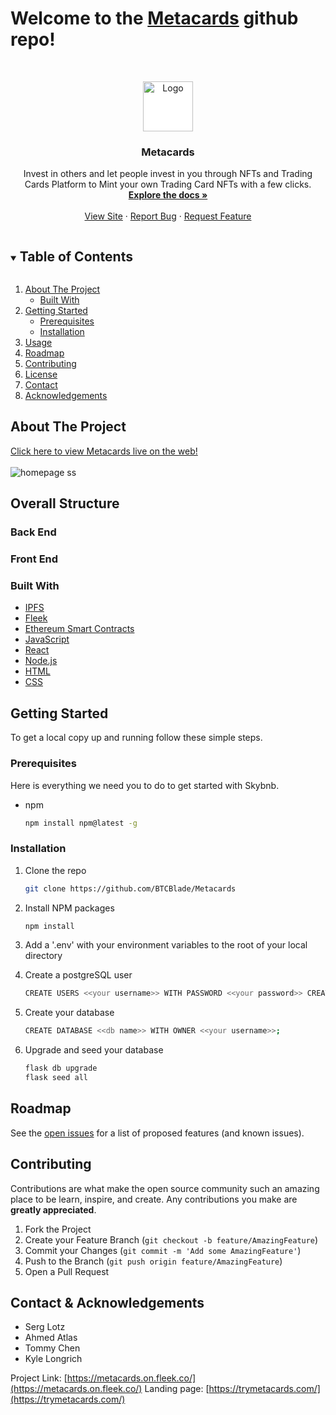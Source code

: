 # **Welcome to the [Metacards](https://metacards.on.fleek.co/) github repo!**

<br />
<p align="center">
  <a href="https://rarible.com/user/0xbc5f4ab1ffc9cc33bbb7ecbecbc0a0b421fc9dc1">
    <img src="https://ucarecdn.com/f13fc687-ed6a-4270-8c06-24bcc0ba643c/-/crop/475x486/13,6/-/preview/" alt="Logo" width="80" height="80" style="background-color:white">
  </a>

  <h3 align="center">Metacards</h3>

  <p align="center">
    Invest in others and let people invest in you through NFTs and Trading Cards
    Platform to Mint your own Trading Card NFTs with a few clicks. 
    <br />
    <a href="https://github.com/BTCBlade/Metacards/wiki"><strong>Explore the docs »</strong></a>
    <br />
    <br />
    <a href="https://github.com/BTCBlade/Metacards">View Site</a>
    ·
    <a href="https://github.com/BTCBlade/Metacards/issues">Report Bug</a>
    ·
    <a href="https://github.com/BTCBlade/Metacards/issues">Request Feature</a>
  </p>
</p>

<!-- TABLE OF CONTENTS -->
<details open="open">
  <summary><h2 style="display: inline-block">Table of Contents</h2></summary>
  <ol>
    <li>
      <a href="#about-the-project">About The Project</a>
      <ul>
        <li><a href="#built-with">Built With</a></li>
      </ul>
    </li>
    <li>
      <a href="#getting-started">Getting Started</a>
      <ul>
        <li><a href="#prerequisites">Prerequisites</a></li>
        <li><a href="#installation">Installation</a></li>
      </ul>
    </li>
    <li><a href="#usage">Usage</a></li>
    <li><a href="#roadmap">Roadmap</a></li>
    <li><a href="#contributing">Contributing</a></li>
    <li><a href="#license">License</a></li>
    <li><a href="#contact">Contact</a></li>
    <li><a href="#acknowledgements">Acknowledgements</a></li>
  </ol>
</details>

<!-- ABOUT THE PROJECT -->

## About The Project

[Click here to view Metacards live on the web!](https://trymetacards.com/)
<br>
</br>
<img src="" alt="homepage ss" />

## Overall Structure

### Back End



### Front End



### Built With

- [IPFS](https://ipfs.io/)
- [Fleek](https://fleek.co/)
- [Ethereum Smart Contracts](https://ethereum.org/en/)
- [JavaScript](https://www.javascript.com/)
- [React](https://reactjs.org/)
- [Node.js](https://nodejs.org/en/)
- [HTML](https://html.com/)
- [CSS](http://www.css3.info/)

<!-- GETTING STARTED -->

## Getting Started

To get a local copy up and running follow these simple steps.

### Prerequisites

Here is everything we need you to do to get started with Skybnb.

- npm
  ```sh
  npm install npm@latest -g
  ```

### Installation

1. Clone the repo
   ```sh
   git clone https://github.com/BTCBlade/Metacards
   ```
2. Install NPM packages
   ```sh
   npm install
   ```
3. Add a '.env' with your environment variables to the root of your local directory

4. Create a postgreSQL user
   ```sh
   CREATE USERS <<your username>> WITH PASSWORD <<your password>> CREATEDB;
   ```
5. Create your database
   ```sh
   CREATE DATABASE <<db name>> WITH OWNER <<your username>>;
   ```
6. Upgrade and seed your database
   ```sh
   flask db upgrade
   flask seed all
   ```

<!-- USAGE EXAMPLES -->

<!-- ## Usage

### An easy-to-use login with a pre-configured Demo User.

![demo-login gif](imgs/demo-login.gif)

### Search for Music Videos by title, artist, or genre.

![search gif](imgs/search.gif)

### Leave a rating and a comment on a Music Video.

![rating gif](imgs/reviews.gif) -->

<!-- ### Add a Music Video to your list
![My List](site-images/my-list.gif) -->
<!-- ## Obstacles -->

<!-- ROADMAP -->

## Roadmap

See the [open issues](https://github.com/V3RS/skybnb/issues) for a list of proposed features (and known issues).

<!-- CONTRIBUTING -->

## Contributing

Contributions are what make the open source community such an amazing place to be learn, inspire, and create. Any contributions you make are **greatly appreciated**.

1. Fork the Project
2. Create your Feature Branch (`git checkout -b feature/AmazingFeature`)
3. Commit your Changes (`git commit -m 'Add some AmazingFeature'`)
4. Push to the Branch (`git push origin feature/AmazingFeature`)
5. Open a Pull Request

<!-- CONTACT -->

## Contact & Acknowledgements

- Serg Lotz
- Ahmed Atlas
- Tommy Chen
- Kyle Longrich 

Project Link: [https://metacards.on.fleek.co/](https://metacards.on.fleek.co/)
Landing page: [https://trymetacards.com/](https://trymetacards.com/)
